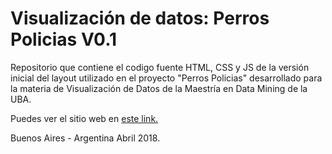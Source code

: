 # Visualización de datos: Perros Policias V0.1
Repositorio que contiene el codigo fuente HTML, CSS y JS de la versión inicial del layout utilizado en el proyecto "Perros Policias" desarrollado para la materia de Visualización de Datos de la Maestría en Data Mining de la UBA.
     
  Puedes ver el sitio web en [este link.](https://jaimehmol.github.io/DataViz-PerrosPolicias0.1/)
  
Buenos Aires - Argentina
Abril 2018.
